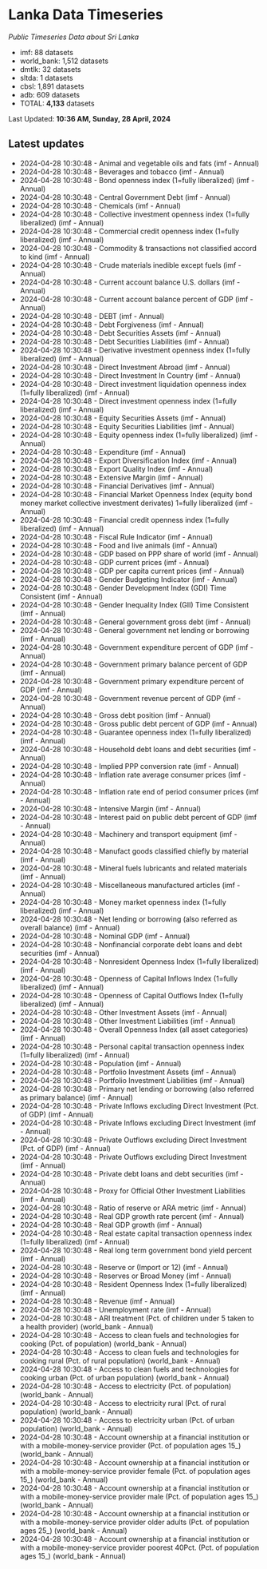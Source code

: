 # Lanka Data Timeseries
*Public Timeseries Data about Sri Lanka*

* imf: 88 datasets
* world_bank: 1,512 datasets
* dmtlk: 32 datasets
* sltda: 1 datasets
* cbsl: 1,891 datasets
* adb: 609 datasets
* TOTAL: **4,133** datasets

Last Updated: **10:36 AM, Sunday, 28 April, 2024**

## Latest updates

* 2024-04-28 10:30:48 - Animal and vegetable oils and fats (imf - Annual)
* 2024-04-28 10:30:48 - Beverages and tobacco (imf - Annual)
* 2024-04-28 10:30:48 - Bond openness index (1=fully liberalized) (imf - Annual)
* 2024-04-28 10:30:48 - Central Government Debt (imf - Annual)
* 2024-04-28 10:30:48 - Chemicals (imf - Annual)
* 2024-04-28 10:30:48 - Collective investment openness index (1=fully liberalized) (imf - Annual)
* 2024-04-28 10:30:48 - Commercial credit openness index (1=fully liberalized) (imf - Annual)
* 2024-04-28 10:30:48 - Commodity & transactions not classified accord to kind (imf - Annual)
* 2024-04-28 10:30:48 - Crude materials inedible except fuels (imf - Annual)
* 2024-04-28 10:30:48 - Current account balance U.S. dollars (imf - Annual)
* 2024-04-28 10:30:48 - Current account balance percent of GDP (imf - Annual)
* 2024-04-28 10:30:48 - DEBT (imf - Annual)
* 2024-04-28 10:30:48 - Debt Forgiveness (imf - Annual)
* 2024-04-28 10:30:48 - Debt Securities Assets (imf - Annual)
* 2024-04-28 10:30:48 - Debt Securities Liabilities (imf - Annual)
* 2024-04-28 10:30:48 - Derivative investment openness index (1=fully liberalized) (imf - Annual)
* 2024-04-28 10:30:48 - Direct Investment Abroad (imf - Annual)
* 2024-04-28 10:30:48 - Direct Investment In Country (imf - Annual)
* 2024-04-28 10:30:48 - Direct investment liquidation openness index (1=fully liberalized) (imf - Annual)
* 2024-04-28 10:30:48 - Direct investment openness index (1=fully liberalized) (imf - Annual)
* 2024-04-28 10:30:48 - Equity Securities Assets (imf - Annual)
* 2024-04-28 10:30:48 - Equity Securities Liabilities (imf - Annual)
* 2024-04-28 10:30:48 - Equity openness index (1=fully liberalized) (imf - Annual)
* 2024-04-28 10:30:48 - Expenditure (imf - Annual)
* 2024-04-28 10:30:48 - Export Diversification Index (imf - Annual)
* 2024-04-28 10:30:48 - Export Quality Index (imf - Annual)
* 2024-04-28 10:30:48 - Extensive Margin (imf - Annual)
* 2024-04-28 10:30:48 - Financial Derivatives (imf - Annual)
* 2024-04-28 10:30:48 - Financial Market Openness Index (equity bond money market collective investment derivates) 1=fully liberalized (imf - Annual)
* 2024-04-28 10:30:48 - Financial credit openness index (1=fully liberalized) (imf - Annual)
* 2024-04-28 10:30:48 - Fiscal Rule Indicator (imf - Annual)
* 2024-04-28 10:30:48 - Food and live animals (imf - Annual)
* 2024-04-28 10:30:48 - GDP based on PPP share of world (imf - Annual)
* 2024-04-28 10:30:48 - GDP current prices (imf - Annual)
* 2024-04-28 10:30:48 - GDP per capita current prices (imf - Annual)
* 2024-04-28 10:30:48 - Gender Budgeting Indicator (imf - Annual)
* 2024-04-28 10:30:48 - Gender Development Index (GDI) Time Consistent (imf - Annual)
* 2024-04-28 10:30:48 - Gender Inequality Index (GII) Time Consistent (imf - Annual)
* 2024-04-28 10:30:48 - General government gross debt (imf - Annual)
* 2024-04-28 10:30:48 - General government net lending or borrowing (imf - Annual)
* 2024-04-28 10:30:48 - Government expenditure percent of GDP (imf - Annual)
* 2024-04-28 10:30:48 - Government primary balance percent of GDP (imf - Annual)
* 2024-04-28 10:30:48 - Government primary expenditure percent of GDP (imf - Annual)
* 2024-04-28 10:30:48 - Government revenue percent of GDP (imf - Annual)
* 2024-04-28 10:30:48 - Gross debt position (imf - Annual)
* 2024-04-28 10:30:48 - Gross public debt percent of GDP (imf - Annual)
* 2024-04-28 10:30:48 - Guarantee openness index (1=fully liberalized) (imf - Annual)
* 2024-04-28 10:30:48 - Household debt loans and debt securities (imf - Annual)
* 2024-04-28 10:30:48 - Implied PPP conversion rate (imf - Annual)
* 2024-04-28 10:30:48 - Inflation rate average consumer prices (imf - Annual)
* 2024-04-28 10:30:48 - Inflation rate end of period consumer prices (imf - Annual)
* 2024-04-28 10:30:48 - Intensive Margin (imf - Annual)
* 2024-04-28 10:30:48 - Interest paid on public debt percent of GDP (imf - Annual)
* 2024-04-28 10:30:48 - Machinery and transport equipment (imf - Annual)
* 2024-04-28 10:30:48 - Manufact goods classified chiefly by material (imf - Annual)
* 2024-04-28 10:30:48 - Mineral fuels lubricants and related materials (imf - Annual)
* 2024-04-28 10:30:48 - Miscellaneous manufactured articles (imf - Annual)
* 2024-04-28 10:30:48 - Money market openness index (1=fully liberalized) (imf - Annual)
* 2024-04-28 10:30:48 - Net lending or borrowing (also referred as overall balance) (imf - Annual)
* 2024-04-28 10:30:48 - Nominal GDP (imf - Annual)
* 2024-04-28 10:30:48 - Nonfinancial corporate debt loans and debt securities (imf - Annual)
* 2024-04-28 10:30:48 - Nonresident Openness Index (1=fully liberalized) (imf - Annual)
* 2024-04-28 10:30:48 - Openness of Capital Inflows Index (1=fully liberalized) (imf - Annual)
* 2024-04-28 10:30:48 - Openness of Capital Outflows Index (1=fully liberalized) (imf - Annual)
* 2024-04-28 10:30:48 - Other Investment Assets (imf - Annual)
* 2024-04-28 10:30:48 - Other Investment Liabilities (imf - Annual)
* 2024-04-28 10:30:48 - Overall Openness Index (all asset categories) (imf - Annual)
* 2024-04-28 10:30:48 - Personal capital transaction openness index (1=fully liberalized) (imf - Annual)
* 2024-04-28 10:30:48 - Population (imf - Annual)
* 2024-04-28 10:30:48 - Portfolio Investment Assets (imf - Annual)
* 2024-04-28 10:30:48 - Portfolio Investment Liabilities (imf - Annual)
* 2024-04-28 10:30:48 - Primary net lending or borrowing (also referred as primary balance) (imf - Annual)
* 2024-04-28 10:30:48 - Private Inflows excluding Direct Investment (Pct. of GDP) (imf - Annual)
* 2024-04-28 10:30:48 - Private Inflows excluding Direct Investment (imf - Annual)
* 2024-04-28 10:30:48 - Private Outflows excluding Direct Investment (Pct. of GDP) (imf - Annual)
* 2024-04-28 10:30:48 - Private Outflows excluding Direct Investment (imf - Annual)
* 2024-04-28 10:30:48 - Private debt loans and debt securities (imf - Annual)
* 2024-04-28 10:30:48 - Proxy for Official Other Investment Liabilities (imf - Annual)
* 2024-04-28 10:30:48 - Ratio of reserve or ARA metric (imf - Annual)
* 2024-04-28 10:30:48 - Real GDP growth rate percent (imf - Annual)
* 2024-04-28 10:30:48 - Real GDP growth (imf - Annual)
* 2024-04-28 10:30:48 - Real estate capital transaction openness index (1=fully liberalized) (imf - Annual)
* 2024-04-28 10:30:48 - Real long term government bond yield percent (imf - Annual)
* 2024-04-28 10:30:48 - Reserve or (Import or 12) (imf - Annual)
* 2024-04-28 10:30:48 - Reserves or Broad Money (imf - Annual)
* 2024-04-28 10:30:48 - Resident Openness Index (1=fully liberalized) (imf - Annual)
* 2024-04-28 10:30:48 - Revenue (imf - Annual)
* 2024-04-28 10:30:48 - Unemployment rate (imf - Annual)
* 2024-04-28 10:30:48 - ARI treatment (Pct. of children under 5 taken to a health provider) (world_bank - Annual)
* 2024-04-28 10:30:48 - Access to clean fuels and technologies for cooking (Pct. of population) (world_bank - Annual)
* 2024-04-28 10:30:48 - Access to clean fuels and technologies for cooking rural (Pct. of rural population) (world_bank - Annual)
* 2024-04-28 10:30:48 - Access to clean fuels and technologies for cooking urban (Pct. of urban population) (world_bank - Annual)
* 2024-04-28 10:30:48 - Access to electricity (Pct. of population) (world_bank - Annual)
* 2024-04-28 10:30:48 - Access to electricity rural (Pct. of rural population) (world_bank - Annual)
* 2024-04-28 10:30:48 - Access to electricity urban (Pct. of urban population) (world_bank - Annual)
* 2024-04-28 10:30:48 - Account ownership at a financial institution or with a mobile-money-service provider (Pct. of population ages 15_) (world_bank - Annual)
* 2024-04-28 10:30:48 - Account ownership at a financial institution or with a mobile-money-service provider female (Pct. of population ages 15_) (world_bank - Annual)
* 2024-04-28 10:30:48 - Account ownership at a financial institution or with a mobile-money-service provider male (Pct. of population ages 15_) (world_bank - Annual)
* 2024-04-28 10:30:48 - Account ownership at a financial institution or with a mobile-money-service provider older adults (Pct. of population ages 25_) (world_bank - Annual)
* 2024-04-28 10:30:48 - Account ownership at a financial institution or with a mobile-money-service provider poorest 40Pct. (Pct. of population ages 15_) (world_bank - Annual)